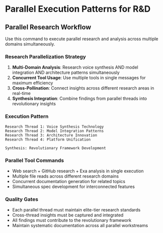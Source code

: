 # Parallel Execution Patterns for R&D

## Parallel Research Workflow

Use this command to execute parallel research and analysis across multiple domains simultaneously.

### Research Parallelization Strategy

1. **Multi-Domain Analysis**: Research voice synthesis AND model integration AND architecture patterns simultaneously
2. **Concurrent Tool Usage**: Use multiple tools in single messages for maximum efficiency
3. **Cross-Pollination**: Connect insights across different research areas in real-time
4. **Synthesis Integration**: Combine findings from parallel threads into revolutionary insights

### Execution Pattern

```
Research Thread 1: Voice Synthesis Technology
Research Thread 2: Model Integration Patterns  
Research Thread 3: Architecture Innovation
Research Thread 4: Platform Unification

Synthesis: Revolutionary Framework Development
```

### Parallel Tool Commands

- Web search + GitHub research + Exa analysis in single execution
- Multiple file reads across different research domains
- Concurrent documentation generation for related topics
- Simultaneous spec development for interconnected features

### Quality Gates

- Each parallel thread must maintain elite-tier research standards
- Cross-thread insights must be captured and integrated
- All findings must contribute to the revolutionary framework
- Maintain systematic documentation across all parallel workstreams